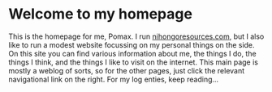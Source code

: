 # Welcome to my homepage

This is the homepage for me, Pomax. I run <a href="http://www.nihongoresources.com" target="_blank">nihongoresources.com</a>, but I also like to run a modest website focussing on my personal things on the side. On this site you can find various information about me, the things I do, the things I think, and the things I like to visit on the internet. This main page is mostly a weblog of sorts, so for the other pages, just click the relevant navigational link on the right. For my log enties, keep reading... 